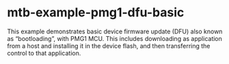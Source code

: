 # mtb-example-pmg1-dfu-basic
This example demonstrates basic device firmware update (DFU) also known as “bootloading”, with  PMG1 MCU. This includes downloading as application from a host and installing it in the device flash,  and then transferring the control to that application. 

